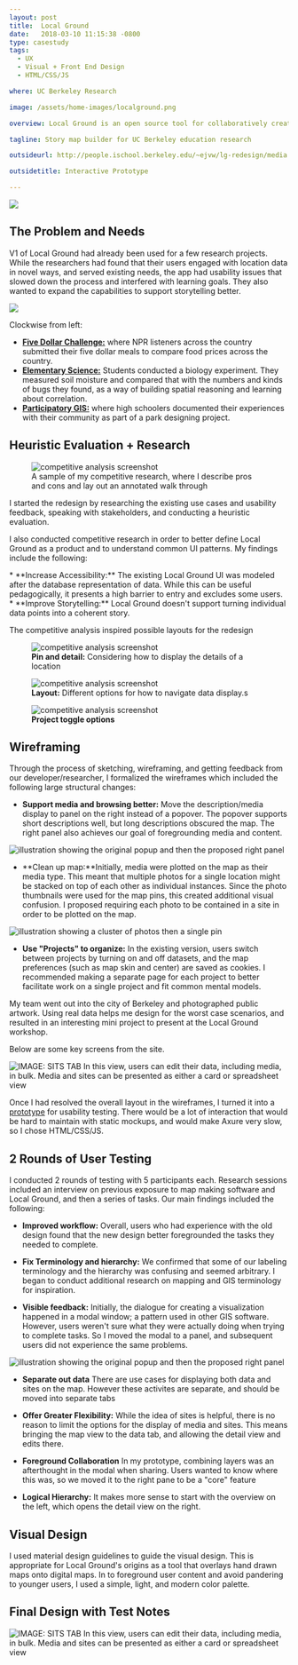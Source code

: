 ```yaml
---
layout: post
title:  Local Ground
date:   2018-03-10 11:15:38 -0800
type: casestudy
tags:
  - UX
  - Visual + Front End Design
  - HTML/CSS/JS

where: UC Berkeley Research

image: /assets/home-images/localground.png

overview: Local Ground is an open source tool for collaboratively creating map visualizations and stories built for an education research project at Berkeley. It features a combination of qualitative (photos, narrative, hand drawings overlaid on the map), and quantitative (numerical) data to tell powerful stories and solve problems. Past Local Ground projects include <a href = 'http://dl.acm.org/citation.cfm?id=1926194'>youth led urban planning</a> and <a href = 'http://tap2k.org/papers/ICLS2016.pdf'>elementary school science</a>. 

tagline: Story map builder for UC Berkeley education research

outsideurl: http://people.ischool.berkeley.edu/~ejvw/lg-redesign/media.html

outsidetitle: Interactive Prototype

---
```


<div class="design-feature">
	<img class="broswer-screenshot" src = "/assets/LOCALGROUND/header2.png">
</div>


## The Problem and Needs



V1 of Local Ground had already been used for a few research projects. While the researchers had found that their users engaged with location data in novel ways, and served existing needs, the app had usability issues that slowed down the process and interfered with learning goals. They also wanted to expand the capabilities to support storytelling better.

<div class="design-feature">
	<img src = "/assets/LOCALGROUND/localground-usecases.png">
</div>

Clockwise from left: 
* **[Five Dollar Challenge:](http://www.code510.org/yri/fdc/#)** where NPR listeners across the country submitted their five dollar meals to compare food prices across the country.
* **[Elementary Science:](http://tap2k.org/papers/ICLS2016.pdf)** Students conducted a biology experiment. They measured soil moisture and compared that with the numbers and kinds of bugs they found, as a way of building spatial reasoning and learning about correlation.
* **[Participatory GIS:](http://tap2k.org/papers/localground_dev10.pdf)** where high schoolers documented their experiences with their community as part of a park designing project. 


## Heuristic Evaluation + Research
<div class="row design-feature-split">
  <div class = "col-sm-6">

  </div>
 </div>


<div class="row design-feature-split">
  <figure class = "col-sm-6">
  	<img src="/assets/LOCALGROUND/competitive-analysis.png" alt = "competitive analysis screenshot" >
  	 <figcaption class = "center"><span>A sample of my competitive research, where I describe pros and cons and lay out an annotated walk through </span></figcaption>
  </figure>
  <div class = "col-sm-6"> 
	<p>I started the redesign by researching the existing use cases and usability feedback, speaking with stakeholders, and conducting a <span class = "skill">heuristic evaluation</span>.</p>
	<p>I also conducted <span class = "skill">competitive research</span> in order to better define Local Ground as a product and to understand common UI patterns. My findings include the following:</p>
  </div>
</div>
* **Increase Accessibility:** The existing Local Ground UI was modeled after the database representation of data. While this can be useful pedagogically, it presents a high barrier to entry and excludes some users.			
* **Improve Storytelling:** Local Ground doesn't support turning individual data points into a coherent story.

The competitive analysis inspired possible layouts for the redesign

<div class="design-feature row">
  <figure class = "col-sm-4">
  	<img src="/assets/LOCALGROUND/pin-sketches.jpg" alt = "competitive analysis screenshot" >
  	 <figcaption class = "center"><span><strong>Pin and detail:</strong> Considering how to display the details of a location </span></figcaption>
  </figure>
  <figure class = "col-sm-4">
  	<img src="/assets/LOCALGROUND/layout-sketches.jpg" alt = "competitive analysis screenshot" >
  	 <figcaption class = "center"><span><strong>Layout:</strong> Different options for how to navigate data display.s</span></figcaption>
  </figure>
  <figure class = "col-sm-4">
  	<img src="/assets/LOCALGROUND/project-sketches.jpg" alt = "competitive analysis screenshot" >
  	 <figcaption class = "center"><span><strong>Project toggle options</strong> </span></figcaption>
  </figure>
</div>

## Wireframing

Through the process of sketching, wireframing, and getting feedback from our developer/researcher, I formalized the wireframes which included the following large structural changes:


* **Support media and browsing better:** Move the description/media display to panel on the right instead of a popover. The popover supports short descriptions well, but long descriptions obscured the map. The right panel also achieves our goal of foregrounding media and content.
<div class="change-illustration"><img src="/assets/LOCALGROUND/wireframe-1.png" alt = "illustration showing the original popup and then the proposed right panel ">
</div>
	
* **Clean up map:**Initially, media were plotted on the map as their media type. This meant that multiple photos for a single location might be stacked on top of each other as individual instances. Since the photo thumbnails were used for the map pins, this created additional visual confusion. I proposed requiring each photo to be contained in a site in order to be plotted on the map.
<div class="change-illustration">
	<img src="/assets/LOCALGROUND/wireframe-2.png" alt = "illustration showing a cluster of photos then a single pin">
</div>
	
* **Use "Projects" to organize:** In the existing version, users switch between projects by turning on and off datasets, and the map preferences (such as map skin and center) are saved as cookies. I recommended making a separate page for each project to better facilitate work on a single project and fit common mental models.

My team went out into the city of Berkeley and photographed public artwork. Using real data helps me design for the worst case scenarios, and resulted in an interesting mini project to present at the Local Ground workshop.

Below are some key screens from the site.

<div class="design-feature">
	<img src="/assets/LOCALGROUND/lg-prototype.png"  title="IMAGE: SITS TAB  In this view, users can edit their data, including media, in bulk. Media and sites can be presented as either a card or spreadsheet view">
</div>

Once I had resolved the overall layout in the wireframes, I turned it into a <a href="http://people.ischool.berkeley.edu/~ejvw/lg-redesign-old/index.html">prototype</a> for usability testing. There would be a lot of interaction that would be hard to maintain with static mockups, and would make Axure very slow, so I chose HTML/CSS/JS.

## 2 Rounds of User Testing

I conducted 2 rounds of testing with 5 participants each. Research sessions included an <span class = "skill">interview</span> on previous exposure to map making software and Local Ground, and then a series of <span class = "skill">tasks</span>. Our main findings included the following:

* **Improved workflow:** Overall, users who had experience with the old design found that the new design better foregrounded the tasks they needed to complete.
	
* **Fix Terminology and hierarchy:** We confirmed that some of our labeling terminology and the hierarchy was confusing and seemed arbitrary. I began to conduct additional research on mapping and GIS terminology for inspiration.

* **Visible feedback:** Initially, the dialogue for creating a visualization happened in a modal window; a pattern used in other GIS software. However, users weren't sure what they were actually doing when trying to complete tasks. So I moved the modal to a panel, and subsequent users did not experience the same problems.
<div class="change-illustration">
	<img src="/assets/LOCALGROUND/wireframe-3.png" alt = "illustration showing the original popup and then the proposed right panel ">
</div>

* **Separate out data** There are use cases for displaying both data and sites on the map. However these activites are separate, and should be moved into separate tabs

* **Offer Greater Flexibility:** While the idea of sites is helpful, there is no reason to limit the options for the display of media and sites. This means bringing the map view to the data tab, and allowing the detail view and edits there.

* **Foreground Collaboration** In my prototype, combining layers was an afterthought in the modal when sharing. Users wanted to know where this was, so we moved it to the right pane to be a "core" feature

* **Logical Hierarchy:** It makes more sense to start with the overview on the left, which opens the detail view on the right.



## Visual Design

I used material design guidelines to guide the visual design. This is appropriate for Local Ground's origins as a tool that overlays hand drawn maps onto digital maps. In to foreground user content and avoid pandering to younger users, I used a simple, light, and modern color palette.




## Final Design with Test Notes



<div class="design-feature">
	<img src="/assets/LOCALGROUND/lg-final.png"  title="IMAGE: SITS TAB  In this view, users can edit their data, including media, in bulk. Media and sites can be presented as either a card or spreadsheet view">
</div>
<!--<img class = "displayed full-width" 
src = "/assets/lg-wireframe1.png">-->
